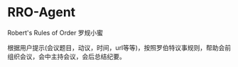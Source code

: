 # RRO-Agent
Robert's Rules of Order 罗规小蜜

根据用户提示(会议题目，动议，时间，url等等)，按照罗伯特议事规则，帮助会前组织会议，会中主持会议，会后总结纪要。
